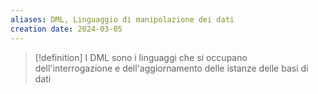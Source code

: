 ```yaml
---
aliases: DML, Linguaggio di manipolazione dei dati
creation date: 2024-03-05
---
```


>[!definition]
>I DML sono i linguaggi che si occupano dell'interrogazione e dell'aggiornamento delle istanze delle basi di dati